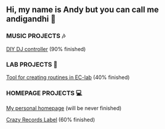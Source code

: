 ## Hi, my name is Andy but you can call me andigandhi 👋

### MUSIC PROJECTS 🎶

[DIY DJ controller](https://github.com/andigandhi/DIY-MIDI-controller) (90% finished)


### LAB PROJECTS 🔬

[Tool for creating routines in EC-lab](https://github.com/andigandhi/ec-lab-helper) (40% finished)


### HOMEPAGE PROJECTS 💻

[My personal homepage](https://andigandhi.ga/) (will be never finished)

[Crazy Records Label](https://crazyrec.de/)  (60% finished)


<!--
**andigandhi/andigandhi** is a ✨ _special_ ✨ repository because its `README.md` (this file) appears on your GitHub profile.

Here are some ideas to get you started:

- 🔭 I’m currently working on ...
- 🌱 I’m currently learning ...
- 👯 I’m looking to collaborate on ...
- 🤔 I’m looking for help with ...
- 💬 Ask me about ...
- 📫 How to reach me: ...
- 😄 Pronouns: ...
- ⚡ Fun fact: ...
-->
